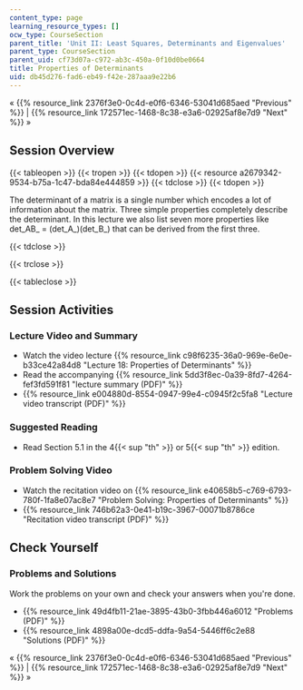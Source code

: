 ```yaml
---
content_type: page
learning_resource_types: []
ocw_type: CourseSection
parent_title: 'Unit II: Least Squares, Determinants and Eigenvalues'
parent_type: CourseSection
parent_uid: cf73d07a-c972-ab3c-450a-0f10d0be0664
title: Properties of Determinants
uid: db45d276-fad6-eb49-f42e-287aaa9e22b6
---
```


« {{% resource_link 2376f3e0-0c4d-e0f6-6346-53041d685aed "Previous" %}} | {{% resource_link 172571ec-1468-8c38-e3a6-02925af8e7d9 "Next" %}} »

Session Overview
----------------

{{< tableopen >}}
{{< tropen >}}
{{< tdopen >}}
{{< resource a2679342-9534-b75a-1c47-bda84e444859 >}}
{{< tdclose >}}
{{< tdopen >}}


The determinant of a matrix is a single number which encodes a lot of information about the matrix. Three simple properties completely describe the determinant. In this lecture we also list seven more properties like det_AB_ = (det_A_)(det_B_) that can be derived from the first three.


{{< tdclose >}}

{{< trclose >}}

{{< tableclose >}}

Session Activities
------------------

### Lecture Video and Summary

*   Watch the video lecture {{% resource_link c98f6235-36a0-969e-6e0e-b33ce42a84d8 "Lecture 18: Properties of Determinants" %}}
*   Read the accompanying {{% resource_link 5dd3f8ec-0a39-8fd7-4264-fef3fd591f81 "lecture summary (PDF)" %}}
*   {{% resource_link e004880d-8554-0947-99e4-c0945f2c5fa8 "Lecture video transcript (PDF)" %}}

### Suggested Reading

*   Read Section 5.1 in the 4{{< sup "th" >}} or 5{{< sup "th" >}} edition.

### Problem Solving Video

*   Watch the recitation video on {{% resource_link e40658b5-c769-6793-780f-1fa8e07ac8e7 "Problem Solving: Properties of Determinants" %}}
*   {{% resource_link 746b62a3-0e41-b19c-3967-00071b8786ce "Recitation video transcript (PDF)" %}}

Check Yourself
--------------

### Problems and Solutions

Work the problems on your own and check your answers when you're done.

*   {{% resource_link 49d4fb11-21ae-3895-43b0-3fbb446a6012 "Problems (PDF)" %}}
*   {{% resource_link 4898a00e-dcd5-ddfa-9a54-5446ff6c2e88 "Solutions (PDF)" %}}

« {{% resource_link 2376f3e0-0c4d-e0f6-6346-53041d685aed "Previous" %}} | {{% resource_link 172571ec-1468-8c38-e3a6-02925af8e7d9 "Next" %}} »